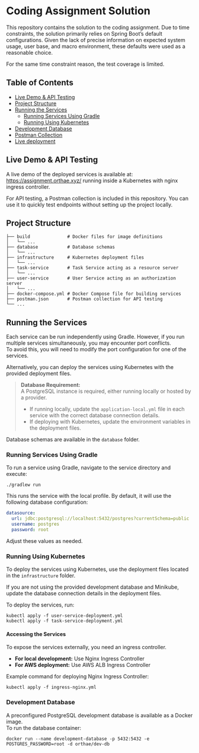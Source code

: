 # Coding Assignment Solution

This repository contains the solution to the coding assignment. Due to time constraints, the solution primarily relies on Spring Boot’s default configurations. 
Given the lack of precise information on expected system usage, user base, and macro environment, these defaults were used as a reasonable choice.

For the same time constraint reason, the test coverage is limited.

## Table of Contents
- [Live Demo & API Testing](#live-demo--api-testing)
- [Project Structure](#project-structure)
- [Running the Services](#running-the-services)
    - [Running Services Using Gradle](#running-services-using-gradle)
    - [Running Using Kubernetes](#running-using-kubernetes)
- [Development Database](#development-database)
- [Postman Collection](#postman-collection)
- [Live deployment](#live-deployment)

## Live Demo & API Testing
A live demo of the deployed services is available at: https://assignment.orthae.xyz/ running inside a Kubernetes with nginx ingress controller.

For API testing, a Postman collection is included in this repository.
You can use it to quickly test endpoints without setting up the project locally.

## Project Structure
```
├── build              # Docker files for image definitions
│   └── ...
├── database           # Database schemas
│   └── ...
├── infrastructure     # Kubernetes deployment files 
│   └── ...
├── task-service       # Task Service acting as a resource server
│   └── ...
├── user-service       # User Service acting as an authorization server
│   └── ...
├── docker-compose.yml # Docker Compose file for building services
├── postman.json       # Postman collection for API testing
└── ...
```

## Running the Services

Each service can be run independently using Gradle. However, if you run multiple services simultaneously, you may encounter port conflicts.  
To avoid this, you will need to modify the port configuration for one of the services.

Alternatively, you can deploy the services using Kubernetes with the provided deployment files.

> **Database Requirement:**  
> A PostgreSQL instance is required, either running locally or hosted by a provider.
> - If running locally, update the `application-local.yml` file in each service with the correct database connection details.
> - If deploying with Kubernetes, update the environment variables in the deployment files.

Database schemas are available in the `database` folder.

### Running Services Using Gradle

To run a service using Gradle, navigate to the service directory and execute:

```shell
./gradlew run
```

This runs the service with the local profile. By default, it will use the following database configuration:

```yaml
datasource:
  url: jdbc:postgresql://localhost:5432/postgres?currentSchema=public
  username: postgres
  password: root
```

Adjust these values as needed.

### Running Using Kubernetes

To deploy the services using Kubernetes, use the deployment files located in the `infrastructure` folder.

If you are not using the provided development database and Minikube, update the database connection details in the deployment files.

To deploy the services, run:

```shell
kubectl apply -f user-service-deployment.yml
kubectl apply -f task-service-deployment.yml
```

#### Accessing the Services

To expose the services externally, you need an ingress controller.

- **For local development:** Use Nginx Ingress Controller
- **For AWS deployment:** Use AWS ALB Ingress Controller

Example command for deploying Nginx Ingress Controller:

```shell
kubectl apply -f ingress-nginx.yml
```

### Development Database

A preconfigured PostgreSQL development database is available as a Docker image.  
To run the database container:

```shell
docker run --name development-database -p 5432:5432 -e POSTGRES_PASSWORD=root -d orthae/dev-db
```